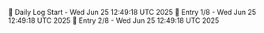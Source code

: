📅 Daily Log Start - Wed Jun 25 12:49:18 UTC 2025
📌 Entry 1/8 - Wed Jun 25 12:49:18 UTC 2025
📌 Entry 2/8 - Wed Jun 25 12:49:18 UTC 2025
